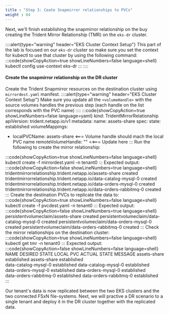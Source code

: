 ```yaml
---
title : "Step 3: Ceate Snapmirror relationships to PVCs"
weight : 84
---
```

Next, we'll finish establishing the snapmirror relationship on the buy creating the Trident Mirror Relationship (TMR) on the `eks-dr` cluster. 

::::alert{type="warning" header="EKS Cluster Context Setup"}
This part of the lab is focused on our `eks-dr` cluster so make sure you set the context for kubectl to use that cluster by using the following command:
:::code{showCopyAction=true showLineNumbers=false language=shell}
kubectl config use-context eks-dr
:::
::::

#### Create the snapmirror relationship on the DR cluster
Create the Trident Snapmirror resources on the destination cluster using `mirrordest.yaml` manifest. 
::::alert{type="warning" header="EKS Cluster Context Setup"}
Make sure you update all the `<volumeHandle>` with the source volumes handles the previous step (each handle on the list corresponds with the PVC name)
::::
:::code{showCopyAction=true showLineNumbers=false language=yaml}
kind: TridentMirrorRelationship
apiVersion: trident.netapp.io/v1
metadata:
  name: assets-share 
spec:
  state: established
  volumeMappings:
  - localPVCName: assets-share <=== Volume handle should mach the local PVC name
    remoteVolumeHandle: "<volumeHandle>" <<=== Update here
:::
Run the following to create the mirror relationship:

:::code{showCopyAction=true showLineNumbers=false language=shell}
kubectl create -f mirrordest.yaml -n tenant0
:::
Expected output:
:::code{showCopyAction=false showLineNumbers=true language=shell}
tridentmirrorrelationship.trident.netapp.io/assets-share created
tridentmirrorrelationship.trident.netapp.io/data-catalog-mysql-0 created
tridentmirrorrelationship.trident.netapp.io/data-orders-mysql-0 created
tridentmirrorrelationship.trident.netapp.io/data-orders-rabbitmq-0 created
:::
Create the destination PVCs to replicate the data to:
:::code{showCopyAction=true showLineNumbers=false language=shell}
kubectl create -f pvcdest.yaml -n tenant0
:::
Expected output:
:::code{showCopyAction=false showLineNumbers=true language=shell}
persistentvolumeclaim/assets-share created
persistentvolumeclaim/data-catalog-mysql-0 created
persistentvolumeclaim/data-orders-mysql-0 created
persistentvolumeclaim/data-orders-rabbitmq-0 created
:::
Check the mirror relationships on the destination cluster:
:::code{showCopyAction=true showLineNumbers=false language=shell}
kubectl get tmr -n tenant0
:::
Expected output:
:::code{showCopyAction=false showLineNumbers=false language=shell}
NAME                     DESIRED STATE   LOCAL PVC                ACTUAL STATE   MESSAGE
assets-share             established     assets-share             established    
data-catalog-mysql-0     established     data-catalog-mysql-0     established    
data-orders-mysql-0      established     data-orders-mysql-0      established    
data-orders-rabbitmq-0   established     data-orders-rabbitmq-0   established                    
:::

Our tenant's data is now replicated between the two EKS clusters and the two connected FSxN file-systems. Next, we will practive a DR scenario to a single tenant and deploy it in the DR cluster together with the replicated data.  